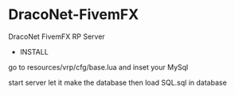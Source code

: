 # DracoNet-FivemFX
DracoNet FivemFX RP Server


* INSTALL

go to resources/vrp/cfg/base.lua and inset your MySql

start server let it make the database
then load SQL.sql in database